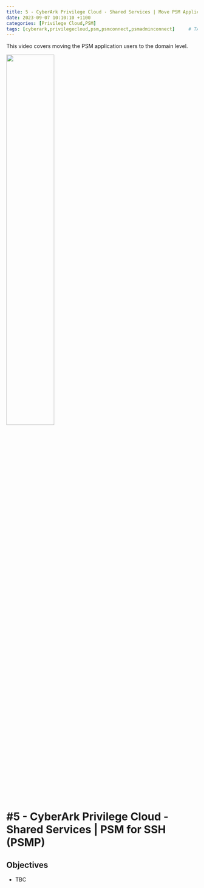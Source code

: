 ```yaml
---
title: 5 - CyberArk Privilege Cloud - Shared Services | Move PSM Application Users To The Domain Level
date: 2023-09-07 10:10:10 +1100
categories: [Privilege Cloud,PSM]
tags: [cyberark,privilegecloud,psm,psmconnect,psmadminconnect]     # TAG names should always be lowercase
---
```


This video covers moving the PSM application users to the domain level.

[<img src="https://i.ytimg.com/vi/IA68mw4eqRs/maxresdefault.jpg" width="50%">](https://www.youtube.com/watch?v=IA68mw4eqRs)

# #5 - CyberArk Privilege Cloud - Shared Services | PSM for SSH (PSMP)

## Objectives
- TBC
